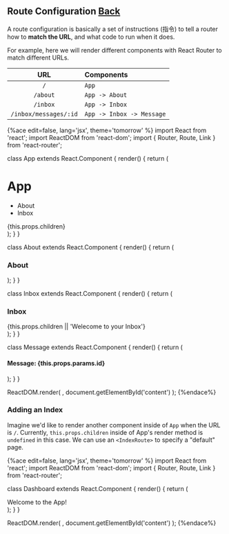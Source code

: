 ## Route Configuration [Back](./../react_router.md)

A route configuration is basically a set of instructions (指令) to tell a router how to **match the URL**, and what code to run when it does.

For example, here we will render different components with React Router to match different URLs.

**URL**|**Components**
:-:|:---------
`/`|`App`
`/about`|`App -> About`
`/inbox`|`App -> Inbox`
`/inbox/messages/:id`|`App -> Inbox -> Message`

{%ace edit=false, lang='jsx', theme='tomorrow' %}
import React from 'react';
import ReactDOM from 'react-dom';
import { Router, Route, Link } from 'react-router';

class App extends React.Component {
    render() {
        return (
            <div>
                <h1>App</h1>
                <ul>
                    <li><Link to="/about">About</Link></li>
                    <li><Link to="/inbox">Inbox</Link></li>
                </ul>
                {this.props.children}
            </div>
        );
    }
}

class About extends React.Component {
    render() {
        return (
            <div>
                <h3>About</h3>
            </div>
        );
    }
}

class Inbox extends React.Component {
    render() {
        return (
            <div>
                <h3>Inbox</h3>
                {this.props.children || 'Welecome to your Inbox'}
            </div>
        );
    }
}

class Message extends React.Component {
    render() {
        return (
            <div>
                <h4>Message: {this.props.params.id}</h4>
            </div>
        );
    }
}

ReactDOM.render(
    <Router>
        <Route path="/" component={App}>
            <Route path="about" component={About}></Route>
            <Route path="inbox" component={Inbox}>
                <Route path="message/:id" component={Message}></Route>
            </Route>
        </Route>
    </Router>,
    document.getElementById('content')
);
{%endace%}

### Adding an Index

Imagine we'd like to render another component inside of `App` when the URL is `/`. Currently, `this.props.children` inside of App's render method is `undefined` in this case. We can use an `<IndexRoute>` to specify a "default" page.

{%ace edit=false, lang='jsx', theme='tomorrow' %}
import React from 'react';
import ReactDOM from 'react-dom';
import { Router, Route, Link } from 'react-router';

class Dashboard extends React.Component {
    render() {
        return (
            <div>
                Welcome to the App!
            </div>
        );
    }
}

ReactDOM.render(
    <Router>
        <Route path="/" component={App}>
            <Route path="about" component={About}></Route>
            <Route path="inbox" component={Inbox}>
                <Route path="message/:id" component={Message}></Route>
            </Route>
        </Route>
    </Router>,
    document.getElementById('content')
);
{%endace%}
